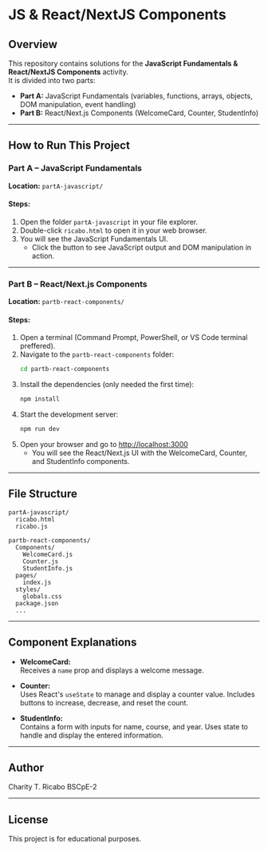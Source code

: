# JS & React/NextJS Components

## Overview

This repository contains solutions for the **JavaScript Fundamentals & React/NextJS Components** activity.  
It is divided into two parts:

- **Part A:** JavaScript Fundamentals (variables, functions, arrays, objects, DOM manipulation, event handling)
- **Part B:** React/Next.js Components (WelcomeCard, Counter, StudentInfo)

---

## How to Run This Project

### Part A – JavaScript Fundamentals

**Location:** `partA-javascript/`

#### Steps:
1. Open the folder `partA-javascript` in your file explorer.
2. Double-click `ricabo.html` to open it in your web browser.
3. You will see the JavaScript Fundamentals UI.  
   - Click the button to see JavaScript output and DOM manipulation in action.

---

### Part B – React/Next.js Components

**Location:** `partb-react-components/`

#### Steps:
1. Open a terminal (Command Prompt, PowerShell, or VS Code terminal preffered).
2. Navigate to the `partb-react-components` folder:
   ```sh
   cd partb-react-components
   ```
3. Install the dependencies (only needed the first time):
   ```sh
   npm install
   ```
4. Start the development server:
   ```sh
   npm run dev
   ```
5. Open your browser and go to [http://localhost:3000](http://localhost:3000)  
   - You will see the React/Next.js UI with the WelcomeCard, Counter, and StudentInfo components.

---

## File Structure

```
partA-javascript/
  ricabo.html
  ricabo.js

partb-react-components/
  Components/
    WelcomeCard.js
    Counter.js
    StudentInfo.js
  pages/
    index.js
  styles/
    globals.css
  package.json
  ...
```

---

## Component Explanations

- **WelcomeCard:**  
  Receives a `name` prop and displays a welcome message.

- **Counter:**  
  Uses React's `useState` to manage and display a counter value. Includes buttons to increase, decrease, and reset the count.

- **StudentInfo:**  
  Contains a form with inputs for name, course, and year. Uses state to handle and display the entered information.

---

## Author

Charity T. Ricabo
BSCpE-2

---

## License

This project is for educational purposes.
